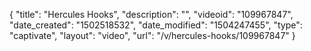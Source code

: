 {
    "title": "Hercules Hooks",
    "description": "",
    "videoid": "109967847",
    "date_created": "1502518532",
    "date_modified": "1504247455",
    "type": "captivate",
    "layout": "video",
    "url": "\/v\/hercules-hooks\/109967847"
}